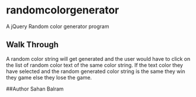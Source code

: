 # randomcolorgenerator
A jQuery Random color generator program 

## Walk Through

A random color string will get generated and the user would have to click on the list of random color text of the same color string. If the text color they have selected and the random generated color string is the same they win they game else they lose the game.

##Author
Sahan Balram


